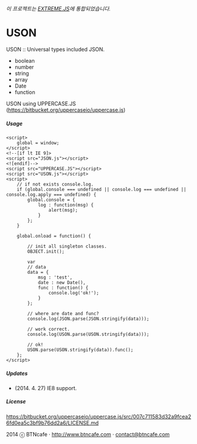 *이 프로젝트는 [EXTREME.JS](https://github.com/Hanul/EXTREME.JS)에 통합되었습니다.*

# USON
USON :: Universal types included JSON.

- boolean
- number
- string
- array
- Date
- function

USON using UPPERCASE.JS (https://bitbucket.org/uppercaseio/uppercase.js)

##### Usage
    <script>
        global = window;
    </script>
    <!--[if lt IE 9]>
    <script src="JSON.js"></script>
    <![endif]-->
    <script src="UPPERCASE.JS"></script>
    <script src="USON.js"></script>
    <script>
        // if not exists console.log.
        if (global.console === undefined || console.log === undefined || console.log.apply === undefined) {
            global.console = {
                log : function(msg) {
                    alert(msg);
                }
            };
        }

        global.onload = function() {

            // init all singleton classes.
            OBJECT.init();

            var
            // data
            data = {
                msg : 'test',
                date : new Date(),
                func : function() {
                    console.log('ok!');
                }
            };

            // where are date and func?
            console.log(JSON.parse(JSON.stringify(data)));

            // work correct.
            console.log(USON.parse(USON.stringify(data)));

            // ok!
            USON.parse(USON.stringify(data)).func();
        };
    </script>

##### Updates
- (2014. 4. 27) IE8 support.

##### License
https://bitbucket.org/uppercaseio/uppercase.js/src/007c711583d32a9fcea26fd0ea5c3bf9b76dd2a6/LICENSE.md


2014 ⓒ BTNcafe · http://www.btncafe.com · contact@btncafe.com
